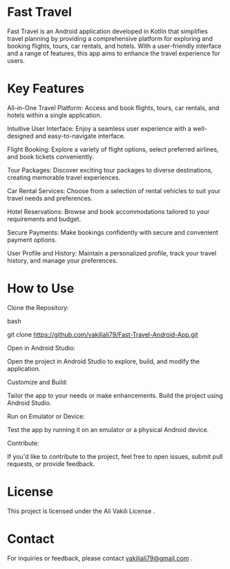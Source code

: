 # Fast Travel
Fast Travel is an Android application developed in Kotlin that simplifies travel planning by providing a comprehensive platform for exploring and booking flights, tours, car rentals, and hotels. With a user-friendly interface and a range of features, this app aims to enhance the travel experience for users.

# Key Features
All-in-One Travel Platform: Access and book flights, tours, car rentals, and hotels within a single application.

Intuitive User Interface: Enjoy a seamless user experience with a well-designed and easy-to-navigate interface.

Flight Booking: Explore a variety of flight options, select preferred airlines, and book tickets conveniently.

Tour Packages: Discover exciting tour packages to diverse destinations, creating memorable travel experiences.

Car Rental Services: Choose from a selection of rental vehicles to suit your travel needs and preferences.

Hotel Reservations: Browse and book accommodations tailored to your requirements and budget.

Secure Payments: Make bookings confidently with secure and convenient payment options.

User Profile and History: Maintain a personalized profile, track your travel history, and manage your preferences.

# How to Use
Clone the Repository:

bash

git clone https://github.com/vakiliali79/Fast-Travel-Android-App.git

Open in Android Studio:

Open the project in Android Studio to explore, build, and modify the application.

Customize and Build:

Tailor the app to your needs or make enhancements. Build the project using Android Studio.

Run on Emulator or Device:

Test the app by running it on an emulator or a physical Android device.

Contribute:

If you'd like to contribute to the project, feel free to open issues, submit pull requests, or provide feedback.

# License
This project is licensed under the Ali Vakili License .

# Contact
For inquiries or feedback, please contact vakiliali79@gmail.com .

